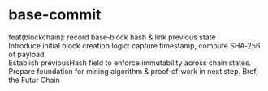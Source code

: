 # base-commit
feat(blockchain): record base‑block hash &amp; 
link previous state  
Introduce initial block creation logic: capture timestamp, compute SHA‑256 of payload.  
Establish previousHash field to enforce immutability across chain states.  
Prepare foundation for mining algorithm &amp; proof‑of‑work in next step.
Bref, the Futur Chain
